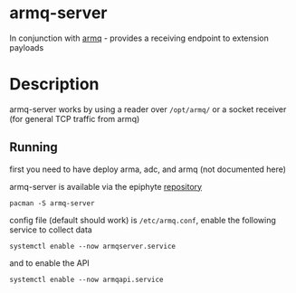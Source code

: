 armq-server
===

In conjunction with [armq](https://github.com/enckse/armq) - provides a receiving endpoint to extension payloads

# Description

armq-server works by using a reader over `/opt/armq/` or a socket receiver (for general TCP traffic from armq)

## Running

first you need to have deploy arma, adc, and armq (not documented here)

armq-server is available via the epiphyte [repository](https://mirror.epiphyte.network/repos/)
```
pacman -S armq-server
```

config file (default should work) is `/etc/armq.conf`, enable the following service to collect data
```
systemctl enable --now armqserver.service
```

and to enable the API
```
systemctl enable --now armqapi.service
```
